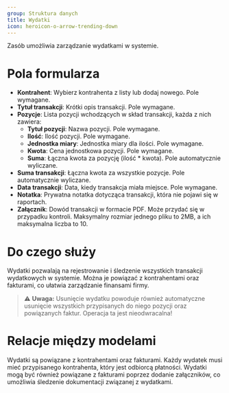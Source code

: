 ```yaml
---
group: Struktura danych
title: Wydatki
icon: heroicon-o-arrow-trending-down
---
```


Zasób umożliwia zarządzanie wydatkami w systemie.

# Pola formularza

- **Kontrahent**: Wybierz kontrahenta z listy lub dodaj nowego. Pole wymagane.
- **Tytuł transakcji**: Krótki opis transakcji. Pole wymagane.
- **Pozycje**: Lista pozycji wchodzących w skład transakcji, każda z nich zawiera:
  - **Tytuł pozycji**: Nazwa pozycji. Pole wymagane.
  - **Ilość**: Ilość pozycji. Pole wymagane.
  - **Jednostka miary**: Jednostka miary dla ilości. Pole wymagane.
  - **Kwota**: Cena jednostkowa pozycji. Pole wymagane.
  - **Suma**: Łączna kwota za pozycję (ilość * kwota). Pole automatycznie wyliczane.
- **Suma transakcji**: Łączna kwota za wszystkie pozycje. Pole automatycznie wyliczane.
- **Data transakcji**: Data, kiedy transakcja miała miejsce. Pole wymagane.
- **Notatka**: Prywatna notatka dotycząca transakcji, która nie pojawi się w raportach.
- **Załącznik**: Dowód transakcji w formacie PDF. Może przydać się w przypadku kontroli. Maksymalny rozmiar jednego pliku to 2MB, a ich maksymalna liczba to 10.

# Do czego służy
Wydatki pozwalają na rejestrowanie i śledzenie wszystkich transakcji wydatkowych w systemie. Można je powiązać z kontrahentami oraz fakturami, co ułatwia zarządzanie finansami firmy.

> ⚠️ **Uwaga:** Usunięcie wydatku powoduje również automatyczne usunięcie wszystkich przypisanych do niego pozycji oraz powiązanych faktur. Operacja ta jest nieodwracalna!

# Relacje między modelami
Wydatki są powiązane z kontrahentami oraz fakturami. Każdy wydatek musi mieć przypisanego kontrahenta, który jest odbiorcą płatności. Wydatki mogą być również powiązane z fakturami poprzez dodanie załączników, co umożliwia śledzenie dokumentacji związanej z wydatkami.
